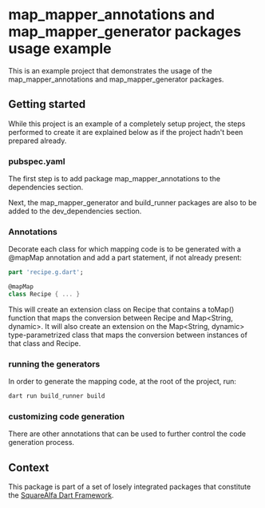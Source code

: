 # map_mapper_annotations and map_mapper_generator packages usage example

This is an example project that demonstrates the usage of the map_mapper_annotations and map_mapper_generator packages.

## Getting started

While this project is an example of a completely setup project, the steps performed to create it are explained below as if the project hadn't been prepared already.

### pubspec.yaml

The first step is to add package map_mapper_annotations to the dependencies section.

Next, the map_mapper_generator and build_runner packages are also to be added to the dev_dependencies section.

### Annotations


Decorate each class for which mapping code is to be generated with a @mapMap annotation and add a part statement, if not already present:

```dart
part 'recipe.g.dart';

@mapMap
class Recipe { ... }
```

This will create an extension class on Recipe that contains a toMap() function that maps the conversion between Recipe and Map<String, dynamic>. It will also create an extension on the Map<String, dynamic> type-parametrized class that maps the conversion between instances of that class and Recipe.


### running the generators

In order to generate the mapping code, at the root of the project, run:

```bash
dart run build_runner build
```

### customizing code generation

There are other annotations that can be used to further control the code generation process.


## Context

This package is part of a set of losely integrated packages that constitute the [SquareAlfa Dart Framework](https://gitlab.com/squarealfa/dart_framework#squarealfa-dart-framework).
